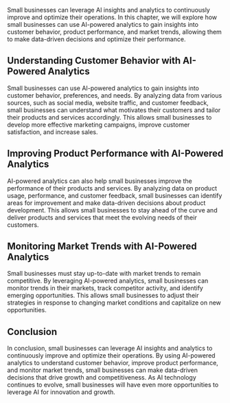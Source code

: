 
Small businesses can leverage AI insights and analytics to continuously improve and optimize their operations. In this chapter, we will explore how small businesses can use AI-powered analytics to gain insights into customer behavior, product performance, and market trends, allowing them to make data-driven decisions and optimize their performance.

Understanding Customer Behavior with AI-Powered Analytics
---------------------------------------------------------

Small businesses can use AI-powered analytics to gain insights into customer behavior, preferences, and needs. By analyzing data from various sources, such as social media, website traffic, and customer feedback, small businesses can understand what motivates their customers and tailor their products and services accordingly. This allows small businesses to develop more effective marketing campaigns, improve customer satisfaction, and increase sales.

Improving Product Performance with AI-Powered Analytics
-------------------------------------------------------

AI-powered analytics can also help small businesses improve the performance of their products and services. By analyzing data on product usage, performance, and customer feedback, small businesses can identify areas for improvement and make data-driven decisions about product development. This allows small businesses to stay ahead of the curve and deliver products and services that meet the evolving needs of their customers.

Monitoring Market Trends with AI-Powered Analytics
--------------------------------------------------

Small businesses must stay up-to-date with market trends to remain competitive. By leveraging AI-powered analytics, small businesses can monitor trends in their markets, track competitor activity, and identify emerging opportunities. This allows small businesses to adjust their strategies in response to changing market conditions and capitalize on new opportunities.

Conclusion
----------

In conclusion, small businesses can leverage AI insights and analytics to continuously improve and optimize their operations. By using AI-powered analytics to understand customer behavior, improve product performance, and monitor market trends, small businesses can make data-driven decisions that drive growth and competitiveness. As AI technology continues to evolve, small businesses will have even more opportunities to leverage AI for innovation and growth.

